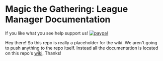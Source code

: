 # Magic the Gathering: League Manager Documentation

If you like what you see help support us! [![paypal](https://www.paypalobjects.com/en_US/i/btn/btn_donate.gif)](https://www.paypal.com/cgi-bin/webscr?cmd=_donations&business=VKWKZKMLU7YVU&currency_code=USD&source=url)

Hey there! So this repo is really a placeholder for the wiki. We aren't going to push anything to the repo itself. Instead all the documentation is located on this repo's [wiki](https://github.com/Gnome-Lackey/mtglm-docs/wiki). Thanks!
